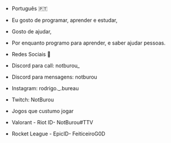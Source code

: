 -  Português 🇵🇹

-  Eu gosto de programar, aprender e estudar,
-  Gosto de ajudar,
-  Por enquanto programo para aprender, e saber ajudar pessoas.

-  Redes Sociais 📌
-  Discord para call: notburou_
-  Discord para mensagens: notburou
-  Instagram: rodrigo._.bureau
-  Twitch: NotBurou

- Jogos que custumo jogar
- Valorant - Riot ID- NotBurou#TTV
- Rocket League - EpicID- FeiticeiroG0D
